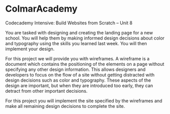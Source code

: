 # ColmarAcademy

Codecademy Intensive: Build Websites from Scratch – Unit 8

You are tasked with designing and creating the landing page for a new school. You will help
them by making informed design decisions about color and typography using the skills you
learned last week. You will then implement your design.

For this project we will provide you with wireframes. A wireframe is a document which contains
the positioning of the elements on a page without specifying any other design information. This
allows designers and developers to focus on the flow of a site without getting distracted with
design decisions such as color and typography. These aspects of the design are important, but
when they are introduced too early, they can detract from other important decisions.

For this project you will implement the site specified by the wireframes and make all remaining
design decisions to complete the site.
